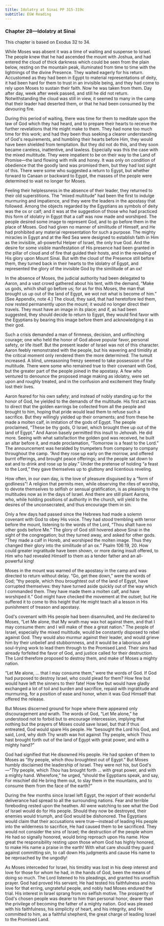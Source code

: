 ```yaml
---
title: Idolatry at Sinai PP 315-319c
subtitle: EGW Reading
---
```


### Chapter 28—Idolatry at Sinai

This chapter is based on Exodus 32 to 34.

While Moses was absent it was a time of waiting and suspense to Israel. The people knew that he had ascended the mount with Joshua, and had entered the cloud of thick darkness which could be seen from the plain below, resting on the mountain peak, illuminated from time to time with the lightnings of the divine Presence. They waited eagerly for his return. Accustomed as they had been in Egypt to material representations of deity, it had been hard for them to trust in an invisible being, and they had come to rely upon Moses to sustain their faith. Now he was taken from them. Day after day, week after week passed, and still he did not return. Notwithstanding the cloud was still in view, it seemed to many in the camp that their leader had deserted them, or that he had been consumed by the devouring fire.

During this period of waiting, there was time for them to meditate upon the law of God which they had heard, and to prepare their hearts to receive the further revelations that He might make to them. They had none too much time for this work; and had they been thus seeking a clearer understanding of God's requirements, and humbling their hearts before Him, they would have been shielded from temptation. But they did not do this, and they soon became careless, inattentive, and lawless. Especially was this the case with the mixed multitude. They were impatient to be on their way to the Land of Promise—the land flowing with milk and honey. It was only on condition of obedience that the goodly land was promised them, but they had lost sight of this. There were some who suggested a return to Egypt, but whether forward to Canaan or backward to Egypt, the masses of the people were determined to wait no longer for Moses.

Feeling their helplessness in the absence of their leader, they returned to their old superstitions. The “mixed multitude” had been the first to indulge murmuring and impatience, and they were the leaders in the apostasy that followed. Among the objects regarded by the Egyptians as symbols of deity was the ox or calf; and it was at the suggestion of those who had practiced this form of idolatry in Egypt that a calf was now made and worshiped. The people desired some image to represent God, and to go before them in the place of Moses. God had given no manner of similitude of Himself, and He had prohibited any material representation for such a purpose. The mighty miracles in Egypt and at the Red Sea were designed to establish faith in Him as the invisible, all-powerful Helper of Israel, the only true God. And the desire for some visible manifestation of His presence had been granted in the pillar of cloud and of fire that guided their hosts, and in the revealing of His glory upon Mount Sinai. But with the cloud of the Presence still before them, they turned back in their hearts to the idolatry of Egypt, and represented the glory of the invisible God by the similitude of an ox!

In the absence of Moses, the judicial authority had been delegated to Aaron, and a vast crowd gathered about his tent, with the demand, “Make us gods, which shall go before us; for as for this Moses, the man that brought us up out of the land of Egypt, we wot not what is become of him.” \[See Appendix, note 4.\] The cloud, they said, that had heretofore led them, now rested permanently upon the mount; it would no longer direct their travels. They must have an image in its place; and if, as had been suggested, they should decide to return to Egypt, they would find favor with the Egyptians by bearing this image before them and acknowledging it as their god.

Such a crisis demanded a man of firmness, decision, and unflinching courage; one who held the honor of God above popular favor, personal safety, or life itself. But the present leader of Israel was not of this character. Aaron feebly remonstrated with the people, but his wavering and timidity at the critical moment only rendered them the more determined. The tumult increased. A blind, unreasoning frenzy seemed to take possession of the multitude. There were some who remained true to their covenant with God, but the greater part of the people joined in the apostasy. A few who ventured to denounce the proposed image making as idolatry, were set upon and roughly treated, and in the confusion and excitement they finally lost their lives.

Aaron feared for his own safety; and instead of nobly standing up for the honor of God, he yielded to the demands of the multitude. His first act was to direct that the golden earrings be collected from all the people and brought to him, hoping that pride would lead them to refuse such a sacrifice. But they willingly yielded up their ornaments; and from these he made a molten calf, in imitation of the gods of Egypt. The people proclaimed, “These be thy gods, O Israel, which brought thee up out of the land of Egypt.” And Aaron basely permitted this insult to Jehovah. He did more. Seeing with what satisfaction the golden god was received, he built an altar before it, and made proclamation, “Tomorrow is a feast to the Lord.” The announcement was heralded by trumpeters from company to company throughout the camp. “And they rose up early on the morrow, and offered burnt offerings, and brought peace offerings; and the people sat down to eat and to drink and rose up to play.” Under the pretense of holding “a feast to the Lord,” they gave themselves up to gluttony and licentious reveling.

How often, in our own day, is the love of pleasure disguised by a “form of godliness”! A religion that permits men, while observing the rites of worship, to devote themselves to selfish or sensual gratification, is as pleasing to the multitudes now as in the days of Israel. And there are still pliant Aarons, who, while holding positions of authority in the church, will yield to the desires of the unconsecrated, and thus encourage them in sin.

Only a few days had passed since the Hebrews had made a solemn covenant with God to obey His voice. They had stood trembling with terror before the mount, listening to the words of the Lord, “Thou shalt have no other gods before Me.” The glory of God still hovered above Sinai in the sight of the congregation; but they turned away, and asked for other gods. “They made a calf in Horeb, and worshiped the molten image. Thus they changed their glory into the similitude of an ox.” Psalm 106:19, 20. How could greater ingratitude have been shown, or more daring insult offered, to Him who had revealed Himself to them as a tender father and an all-powerful king!

Moses in the mount was warned of the apostasy in the camp and was directed to return without delay. “Go, get thee down,” were the words of God; “thy people, which thou broughtest out of the land of Egypt, have corrupted themselves: they have turned aside quickly out of the way which I commanded them. They have made them a molten calf, and have worshiped it.” God might have checked the movement at the outset; but He suffered it to come to this height that He might teach all a lesson in His punishment of treason and apostasy.

God's covenant with His people had been disannulled, and He declared to Moses, “Let Me alone, that My wrath may wax hot against them, and that I may consume them: and I will make of thee a great nation.” The people of Israel, especially the mixed multitude, would be constantly disposed to rebel against God. They would also murmur against their leader, and would grieve him by their unbelief and stubbornness, and it would be a laborious and soul-trying work to lead them through to the Promised Land. Their sins had already forfeited the favor of God, and justice called for their destruction. The Lord therefore proposed to destroy them, and make of Moses a mighty nation.

“Let Me alone, ... that I may consume them,” were the words of God. If God had purposed to destroy Israel, who could plead for them? How few but would have left the sinners to their fate! How few but would have gladly exchanged a lot of toil and burden and sacrifice, repaid with ingratitude and murmuring, for a position of ease and honor, when it was God Himself that offered the release.

But Moses discerned ground for hope where there appeared only discouragement and wrath. The words of God, “Let Me alone,” he understood not to forbid but to encourage intercession, implying that nothing but the prayers of Moses could save Israel, but that if thus entreated, God would spare His people. He “besought the Lord his God, and said, Lord, why doth Thy wrath wax hot against Thy people, which Thou hast brought forth out of the land of Egypt with great power, and with a mighty hand?”

God had signified that He disowned His people. He had spoken of them to Moses as “_thy_ people, which _thou_ broughtest out of Egypt.” But Moses humbly disclaimed the leadership of Israel. They were not his, but God's—“_Thy_ people, which _Thou_ has brought forth ... with great power, and with a mighty hand. Wherefore,” he urged, “should the Egyptians speak, and say, For mischief did He bring them out, to slay them in the mountains, and to consume them from the face of the earth?”

During the few months since Israel left Egypt, the report of their wonderful deliverance had spread to all the surrounding nations. Fear and terrible foreboding rested upon the heathen. All were watching to see what the God of Israel would do for His people. Should they now be destroyed, their enemies would triumph, and God would be dishonored. The Egyptians would claim that their accusations were true—instead of leading His people into the wilderness to sacrifice, He had caused them to be sacrificed. They would not consider the sins of Israel; the destruction of the people whom He had so signally honored, would bring reproach upon His name. How great the responsibility resting upon those whom God has highly honored, to make His name a praise in the earth! With what care should they guard against committing sin, to call down His judgments and cause His name to be reproached by the ungodly!

As Moses interceded for Israel, his timidity was lost in his deep interest and love for those for whom he had, in the hands of God, been the means of doing so much. The Lord listened to his pleadings, and granted his unselfish prayer. God had proved His servant; He had tested his faithfulness and his love for that erring, ungrateful people, and nobly had Moses endured the trial. His interest in Israel sprang from no selfish motive. The prosperity of God's chosen people was dearer to him than personal honor, dearer than the privilege of becoming the father of a mighty nation. God was pleased with his faithfulness, his simplicity of heart, and his integrity, and He committed to him, as a faithful shepherd, the great charge of leading Israel to the Promised Land.